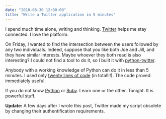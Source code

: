```yaml
---
date: "2010-08-30 12:00:00"
title: "Write a Twitter application in 5 minutes"
---
```




I spend much time alone, writing and thinking. [Twitter](https://twitter.com/lemire) helps me stay connected. I love the platform.

On Friday, I wanted to find the intersection between the users followed by any two individuals. Indeed, suppose that you like both Joe and Jill, and they have similar interests. Maybe whoever they both read is also interesting? I could not find a tool to do it, so I built it with [python-twitter](https://code.google.com/p/python-twitter/).

Anybody with a working knowledge of Python can do it in less than 5 minutes. I used only [twenty lines of code](http://pastebin.com/6wTMhU3Q) (in total!!!). The code proved immediately useful.

If you do not know [Python](https://www.python.org/) or [Ruby](https://www.ruby-lang.org/en/). Learn one or the other. Tonight. It is powerful stuff.

__Update:__ A few days after I wrote this post, Twitter made my script obsolete by changing their authentification requirements.

